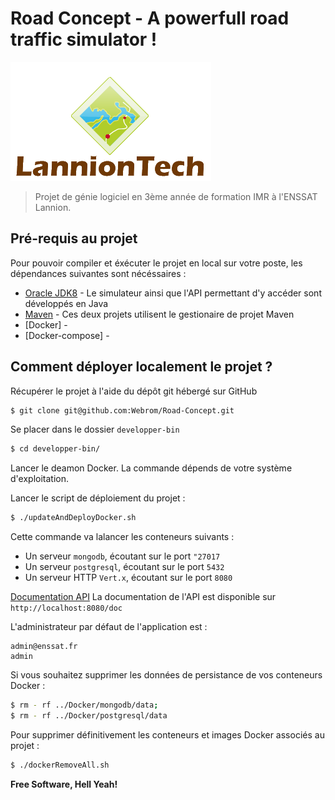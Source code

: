 # Road Concept - A powerfull road traffic simulator !
![Powered by LannionTech](./misc/LannionTech.png)

> Projet de génie logiciel en 3ème année de formation IMR à l'ENSSAT Lannion.

## Pré-requis au projet
Pour pouvoir compiler et éxécuter le projet en local sur votre poste, les dépendances suivantes sont nécéssaires :
* [Oracle JDK8] - Le simulateur ainsi que l'API permettant d'y accéder sont développés en Java
* [Maven] - Ces deux projets utilisent le gestionaire de projet Maven
* [Docker] - 
* [Docker-compose] - 

## Comment déployer localement le projet ?

Récupérer le projet à l'aide du dépôt git hébergé sur GitHub
```sh
$ git clone git@github.com:Webrom/Road-Concept.git
```
Se placer dans le dossier ```developper-bin```
```sh
$ cd developper-bin/
```
Lancer le deamon Docker. La commande dépends de votre système d'exploitation.

Lancer le script de déploiement du projet :
```sh
$ ./updateAndDeployDocker.sh
```

Cette commande va lalancer les conteneurs suivants :
* Un serveur ```mongodb```, écoutant sur le port ```"27017```
* Un serveur ```postgresql```, écoutant sur le port ```5432```
* Un serveur HTTP ```Vert.x```, écoutant sur le port ```8080```
    
[Documentation API] La documentation de l'API est disponible sur ```http://localhost:8080/doc```

L'administrateur par défaut de l'application est :
```
admin@enssat.fr
admin
```

Si vous souhaitez supprimer les données de persistance de vos conteneurs Docker :
```sh
$ rm - rf ../Docker/mongodb/data;
$ rm - rf ../Docker/postgresql/data
```

Pour supprimer définitivement les conteneurs et images Docker associés au projet :
```sh
$ ./dockerRemoveAll.sh
```

**Free Software, Hell Yeah!**

[//]: # (These are reference links used in the body of this note and get stripped out when the markdown processor does its job. There is no need to format nicely because it shouldn't be seen. Thanks SO - http://stackoverflow.com/questions/4823468/store-comments-in-markdown-syntax)


   [Maven]: <https://maven.apache.org/>
   [Oracle JDK8]: <http://www.oracle.com/technetwork/java/javase/downloads/jdk8-downloads-2133151.html>
   [MongoDB]: <https://www.mongodb.com/>
   [Documentation API]: <http://localhost:8080/doc/>
